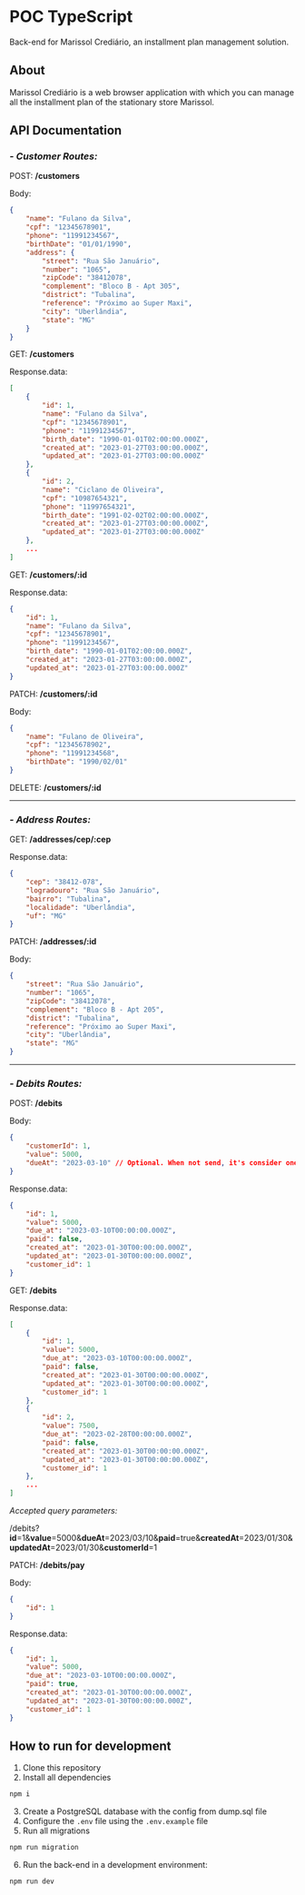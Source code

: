 # POC TypeScript

Back-end for Marissol Crediário, an installment plan management solution.

## About

Marissol Crediário is a web browser application with which you can manage all the installment plan of the stationary store Marissol.

## API Documentation

### _- Customer Routes:_

POST: **/customers**

Body:

```JSON
{
    "name": "Fulano da Silva",
    "cpf": "12345678901",
    "phone": "11991234567",
    "birthDate": "01/01/1990",
    "address": {
        "street": "Rua São Januário",
        "number": "1065",
        "zipCode": "38412078",
        "complement": "Bloco B - Apt 305",
        "district": "Tubalina",
        "reference": "Próximo ao Super Maxi",
        "city": "Uberlândia",
        "state": "MG"
    }
}
```

GET: **/customers**

Response.data:

```JSON
[
    {
        "id": 1,
        "name": "Fulano da Silva",
        "cpf": "12345678901",
        "phone": "11991234567",
        "birth_date": "1990-01-01T02:00:00.000Z",
        "created_at": "2023-01-27T03:00:00.000Z",
        "updated_at": "2023-01-27T03:00:00.000Z"
    },
    {
        "id": 2,
        "name": "Ciclano de Oliveira",
        "cpf": "10987654321",
        "phone": "11997654321",
        "birth_date": "1991-02-02T02:00:00.000Z",
        "created_at": "2023-01-27T03:00:00.000Z",
        "updated_at": "2023-01-27T03:00:00.000Z"
    },
    ...
]
```

GET: **/customers/:id**

Response.data:

```JSON
{
    "id": 1,
    "name": "Fulano da Silva",
    "cpf": "12345678901",
    "phone": "11991234567",
    "birth_date": "1990-01-01T02:00:00.000Z",
    "created_at": "2023-01-27T03:00:00.000Z",
    "updated_at": "2023-01-27T03:00:00.000Z"
}
```

PATCH: **/customers/:id**

Body:

```JSON
{
    "name": "Fulano de Oliveira",
    "cpf": "12345678902",
    "phone": "11991234568",
    "birthDate": "1990/02/01"
}
```

DELETE: **/customers/:id**

---

### _- Address Routes:_

GET: **/addresses/cep/:cep**

Response.data:

```JSON
{
    "cep": "38412-078",
    "logradouro": "Rua São Januário",
    "bairro": "Tubalina",
    "localidade": "Uberlândia",
    "uf": "MG"
}
```

PATCH: **/addresses/:id**

Body:

```JSON
{
    "street": "Rua São Januário",
    "number": "1065",
    "zipCode": "38412078",
    "complement": "Bloco B - Apt 205",
    "district": "Tubalina",
    "reference": "Próximo ao Super Maxi",
    "city": "Uberlândia",
    "state": "MG"
}
```

---

### _- Debits Routes:_

POST: **/debits**

Body:

```JSON
{
    "customerId": 1,
    "value": 5000,
    "dueAt": "2023-03-10" // Optional. When not send, it's consider one month after created date.
}
```

Response.data:

```JSON
{
    "id": 1,
    "value": 5000,
    "due_at": "2023-03-10T00:00:00.000Z",
    "paid": false,
    "created_at": "2023-01-30T00:00:00.000Z",
    "updated_at": "2023-01-30T00:00:00.000Z",
    "customer_id": 1
}
```

GET: **/debits**

Response.data:

```JSON
[
    {
        "id": 1,
        "value": 5000,
        "due_at": "2023-03-10T00:00:00.000Z",
        "paid": false,
        "created_at": "2023-01-30T00:00:00.000Z",
        "updated_at": "2023-01-30T00:00:00.000Z",
        "customer_id": 1
    },
    {
        "id": 2,
        "value": 7500,
        "due_at": "2023-02-28T00:00:00.000Z",
        "paid": false,
        "created_at": "2023-01-30T00:00:00.000Z",
        "updated_at": "2023-01-30T00:00:00.000Z",
        "customer_id": 1
    },
    ...
]
```

_Accepted query parameters:_

/debits?**id**=1&**value**=5000&**dueAt**=2023/03/10&**paid**=true&**createdAt**=2023/01/30&**updatedAt**=2023/01/30&**customerId**=1

PATCH: **/debits/pay**

Body:

```JSON
{
    "id": 1
}
```

Response.data:

```JSON
{
    "id": 1,
    "value": 5000,
    "due_at": "2023-03-10T00:00:00.000Z",
    "paid": true,
    "created_at": "2023-01-30T00:00:00.000Z",
    "updated_at": "2023-01-30T00:00:00.000Z",
    "customer_id": 1
}
```

## How to run for development

1. Clone this repository
2. Install all dependencies

```bash
npm i
```

3. Create a PostgreSQL database with the config from dump.sql file
4. Configure the `.env` file using the `.env.example` file
5. Run all migrations

```bash
npm run migration
```

6. Run the back-end in a development environment:

```bash
npm run dev
```
